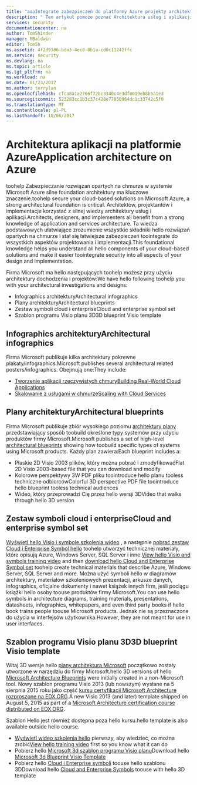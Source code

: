 ```yaml
---
title: "aaaIntegrate zabezpieczeń do platformy Azure projekty architektury | Dokumentacja firmy Microsoft"
description: " Ten artykuł pomoże poznać Architektura usług i aplikacji hello na Azure toomake go łatwiejsze zabezpieczeń toointegrate do projektowania i implementacji. "
services: security
documentationcenter: na
author: TomShinder
manager: MBaldwin
editor: TomSh
ms.assetid: 4f2d9386-bda3-4ec8-8b1a-cd0c11242ffc
ms.service: security
ms.devlang: na
ms.topic: article
ms.tgt_pltfrm: na
ms.workload: na
ms.date: 01/23/2017
ms.author: terrylan
ms.openlocfilehash: cfca8a1a2766f72bc3340c4e3df0019eb8b5a1e3
ms.sourcegitcommit: 523283cc1b3c37c428e77850964dc1c33742c5f0
ms.translationtype: MT
ms.contentlocale: pl-PL
ms.lasthandoff: 10/06/2017
---
```

# <a name="application-architecture-on-azure"></a><span data-ttu-id="0e0e8-103">Architektura aplikacji na platformie Azure</span><span class="sxs-lookup"><span data-stu-id="0e0e8-103">Application architecture on Azure</span></span>
<span data-ttu-id="0e0e8-104">toohelp Zabezpieczanie rozwiązań opartych na chmurze w systemie Microsoft Azure silne foundation architektury ma kluczowe znaczenie.</span><span class="sxs-lookup"><span data-stu-id="0e0e8-104">toohelp secure your cloud-based solutions on Microsoft Azure, a strong architectural foundation is critical.</span></span> <span data-ttu-id="0e0e8-105">Architektów, projektantów i implementacje korzystać z silnej wiedzy architektury usług i aplikacji.</span><span class="sxs-lookup"><span data-stu-id="0e0e8-105">Architects, designers, and implementers all benefit from a strong knowledge of application and services architecture.</span></span> <span data-ttu-id="0e0e8-106">Ta wiedza podstawowych ułatwiające zrozumienie wszystkie składniki hello rozwiązań opartych na chmurze i stał się łatwiejsze zabezpieczeń toointegrate do wszystkich aspektów projektowania i implementacji.</span><span class="sxs-lookup"><span data-stu-id="0e0e8-106">This foundational knowledge helps you understand all hello components of your cloud-based solutions and make it easier toointegrate security into all aspects of your design and implementation.</span></span>

<span data-ttu-id="0e0e8-107">Firma Microsoft ma hello następujących toohelp możesz przy użyciu architektury dochodzenia i projektów:</span><span class="sxs-lookup"><span data-stu-id="0e0e8-107">We have hello following toohelp you with your architectural investigations and designs:</span></span>

* <span data-ttu-id="0e0e8-108">Infographics architektury</span><span class="sxs-lookup"><span data-stu-id="0e0e8-108">Architectural infographics</span></span>
* <span data-ttu-id="0e0e8-109">Plany architektury</span><span class="sxs-lookup"><span data-stu-id="0e0e8-109">Architectural blueprints</span></span>
* <span data-ttu-id="0e0e8-110">Zestaw symboli cloud i enterprise</span><span class="sxs-lookup"><span data-stu-id="0e0e8-110">Cloud and enterprise symbol set</span></span>
* <span data-ttu-id="0e0e8-111">Szablon programu Visio planu 3D</span><span class="sxs-lookup"><span data-stu-id="0e0e8-111">3D blueprint Visio template</span></span>

## <a name="architectural-infographics"></a><span data-ttu-id="0e0e8-112">Infographics architektury</span><span class="sxs-lookup"><span data-stu-id="0e0e8-112">Architectural infographics</span></span>
<span data-ttu-id="0e0e8-113">Firma Microsoft publikuje kilka architektury pokrewne plakaty/infographics.</span><span class="sxs-lookup"><span data-stu-id="0e0e8-113">Microsoft publishes several architectural related posters/infographics.</span></span> <span data-ttu-id="0e0e8-114">Obejmują one:</span><span class="sxs-lookup"><span data-stu-id="0e0e8-114">They include:</span></span>

* [<span data-ttu-id="0e0e8-115">Tworzenie aplikacji rzeczywistych chmury</span><span class="sxs-lookup"><span data-stu-id="0e0e8-115">Building Real-World Cloud Applications</span></span>](https://azure.microsoft.com/documentation/infographics/building-real-world-cloud-apps/)
* [<span data-ttu-id="0e0e8-116">Skalowanie z usługami w chmurze</span><span class="sxs-lookup"><span data-stu-id="0e0e8-116">Scaling with Cloud Services</span></span>](https://azure.microsoft.com/documentation/infographics/cloud-services/)

## <a name="architectural-blueprints"></a><span data-ttu-id="0e0e8-117">Plany architektury</span><span class="sxs-lookup"><span data-stu-id="0e0e8-117">Architectural blueprints</span></span>
<span data-ttu-id="0e0e8-118">Firma Microsoft publikuje zbiór wysokiego poziomu [architektury plany](http://aka.ms/azblueprints) przedstawiający sposób toobuild określone typy systemów przy użyciu produktów firmy Microsoft.</span><span class="sxs-lookup"><span data-stu-id="0e0e8-118">Microsoft publishes a set of high-level [architectural blueprints](http://aka.ms/azblueprints) showing how toobuild specific types of systems using Microsoft products.</span></span>
<span data-ttu-id="0e0e8-119">Każdy plan zawiera:</span><span class="sxs-lookup"><span data-stu-id="0e0e8-119">Each blueprint includes a:</span></span>

* <span data-ttu-id="0e0e8-120">Płaskie 2D Visio 2003 plików, który można pobrać i zmodyfikować</span><span class="sxs-lookup"><span data-stu-id="0e0e8-120">Flat 2D Visio 2003-based file that you can download and modify</span></span>
* <span data-ttu-id="0e0e8-121">Kolorowe perspektywy 3W PDF pliku toointroduce hello planu tooless techniczne odbiorców</span><span class="sxs-lookup"><span data-stu-id="0e0e8-121">Colorful 3D perspective PDF file toointroduce hello blueprint tooless technical audiences</span></span>
* <span data-ttu-id="0e0e8-122">Wideo, który przeprowadzi Cię przez hello wersji 3D</span><span class="sxs-lookup"><span data-stu-id="0e0e8-122">Video that walks through hello 3D version</span></span>

## <a name="cloud-and-enterprise-symbol-set"></a><span data-ttu-id="0e0e8-123">Zestaw symboli cloud i enterprise</span><span class="sxs-lookup"><span data-stu-id="0e0e8-123">Cloud and enterprise symbol set</span></span>
<span data-ttu-id="0e0e8-124">[Wyświetl hello Visio i symbole szkolenia wideo](http://aka.ms/CnESymbolsVideo) , a następnie [pobrać zestaw Cloud i Enterprise Symbol hello](http://aka.ms/CnESymbols) toohelp utworzyć technicznej materiały, które opisują Azure, Windows Server, SQL Server i inne.</span><span class="sxs-lookup"><span data-stu-id="0e0e8-124">[View hello Visio and symbols training video](http://aka.ms/CnESymbolsVideo) and then [download hello Cloud and Enterprise Symbol set](http://aka.ms/CnESymbols) toohelp create technical materials that describe Azure, Windows Server, SQL Server and more.</span></span> <span data-ttu-id="0e0e8-125">Można użyć symboli hello w diagramów architektury, materiałów szkoleniowych prezentacji, arkusze danych, infographics, oficjalne dokumenty i nawet książek innych firm, jeśli pociągu książki hello osoby toouse produktów firmy Microsoft.</span><span class="sxs-lookup"><span data-stu-id="0e0e8-125">You can use hello symbols in architecture diagrams, training materials, presentations, datasheets, infographics, whitepapers, and even third party books if hello book trains people toouse Microsoft products.</span></span> <span data-ttu-id="0e0e8-126">Jednak nie są przeznaczone do użycia w interfejsów użytkownika.</span><span class="sxs-lookup"><span data-stu-id="0e0e8-126">However, they are not meant for use in user interfaces.</span></span>

## <a name="3d-blueprint-visio-template"></a><span data-ttu-id="0e0e8-127">Szablon programu Visio planu 3D</span><span class="sxs-lookup"><span data-stu-id="0e0e8-127">3D blueprint Visio template</span></span>
<span data-ttu-id="0e0e8-128">Witaj 3D wersje hello [plany architektura Microsoft](http://aka.ms/azblueprints) początkowo zostały utworzone w narzędziu do firmy Microsoft.</span><span class="sxs-lookup"><span data-stu-id="0e0e8-128">hello 3D versions of hello [Microsoft Architecture Blueprints](http://aka.ms/azblueprints) were initially created in a non-Microsoft tool.</span></span> <span data-ttu-id="0e0e8-129">Nowy szablon programu Visio 2013 (lub nowszym) wysłane na 5 sierpnia 2015 roku jako część [kursu certyfikacji Microsoft Architecture rozproszone na EDX.ORG](https://docs.microsoft.com/azure/architecture/#microsoft-architecture-certification-course).</span><span class="sxs-lookup"><span data-stu-id="0e0e8-129">A new Visio 2013 (and later) template shipped on August 5, 2015 as part of a [Microsoft Architecture certification course distributed on EDX.ORG](https://docs.microsoft.com/azure/architecture/#microsoft-architecture-certification-course).</span></span>

<span data-ttu-id="0e0e8-130">Szablon Hello jest również dostępna poza hello kursu.</span><span class="sxs-lookup"><span data-stu-id="0e0e8-130">hello template is also available outside hello course.</span></span>

* <span data-ttu-id="0e0e8-131">[Wyświetl wideo szkolenia hello](http://aka.ms/3dBlueprintTemplateVideo) pierwszy, aby wiedzieć, co można zrobić</span><span class="sxs-lookup"><span data-stu-id="0e0e8-131">[View hello training video](http://aka.ms/3dBlueprintTemplateVideo) first so you know what it can do</span></span>
* <span data-ttu-id="0e0e8-132">Pobierz hello [Microsoft 3d szablon programu Visio planu](http://aka.ms/3DBlueprintTemplate)</span><span class="sxs-lookup"><span data-stu-id="0e0e8-132">Download hello [Microsoft 3d Blueprint Visio Template](http://aka.ms/3DBlueprintTemplate)</span></span>
* <span data-ttu-id="0e0e8-133">Pobierz hello [Cloud i Enterprise symboli](https://docs.microsoft.com/azure/architecture/#drawing-symbol-and-icon-sets) toouse hello szablonu 3D</span><span class="sxs-lookup"><span data-stu-id="0e0e8-133">Download hello [Cloud and Enterprise Symbols](https://docs.microsoft.com/azure/architecture/#drawing-symbol-and-icon-sets) toouse with hello 3D template</span></span>
